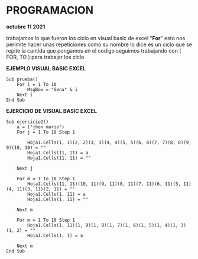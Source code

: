 # **PROGRAMACION** 


**octubre 11 2021**

trabajamos lo que fueron los ciclo en visual basic de excel "**For**" esto nos perimite hacer unas repeticiones como su nombre lo dice es 
un ciclo que se repite la cantida que pongamos en el codigo seguimos trabajando con ( FOR, TO  ) para trabajar los ciclo 

**EJEMPLO VISUAL BASIC EXCEL**

```
Sub prueba()
    For i = 1 To 10
        MsgBox = "Sena" & i
    Next i
End Sub
```
**EJERCICIO DE VISUAL BASIC EXCEL**

```
Sub ejercicio2()
    a = ("jhon mario")
    For j = 1 To 10 Step 1
        
        Hoja1.Cells(1, 1)(2, 2)(3, 3)(4, 4)(5, 5)(6, 6)(7, 7)(8, 8)(9, 9)(10, 10) = ""
        Hoja1.Cells(11, 11) = a
        Hoja1.Cells(11, 11) = ""
    
    Next j
    
    For m = 1 To 10 Step 1
        Hoja1.Cells(11, 11)(10, 11)(9, 11)(8, 11)(7, 11)(6, 11)(5, 11)(4, 11)(3, 11)(2, 11) = ""
        Hoja1.Cells(1, 11) = a
        Hoja1.Cells(1, 11) = ""
        
    Next m
    
    For m = 1 To 10 Step 1
        Hoja1.Cells(1, 11)(1, 9)(1, 8)(1, 7)(1, 6)(1, 5)(1, 4)(1, 3)(1, 2) = ""
        Hoja1.Cells(1, 1) = a
        
    Next m
End Sub
```